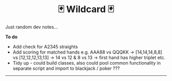 <h1 align="center"> 🃏 Wildcard 🃏 </h1>

Just random dev notes...

**To do**

- Add check for A2345 straights
- Add scoring for matched hands e.g. AAA88 vs QQQKK -> [14,14,14,8,8] vs [12,12,12,13,13] -> 14 vs 12 & 8 vs 13 -> first hand has higher triplet etc. 
- Tidy up - could build classes, also could pool common functionality in separate script and import to blackjack / poker ??? 

---
